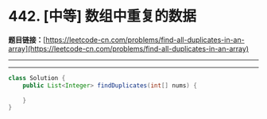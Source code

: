 # 442. [中等] 数组中重复的数据

**题目链接：**[https://leetcode-cn.com/problems/find-all-duplicates-in-an-array](https://leetcode-cn.com/problems/find-all-duplicates-in-an-array)

---

<Cards card="leetcode_442_find-all-duplicates-in-an-array"></Cards>

---

```java
class Solution {
    public List<Integer> findDuplicates(int[] nums) {
        
    }
}
```